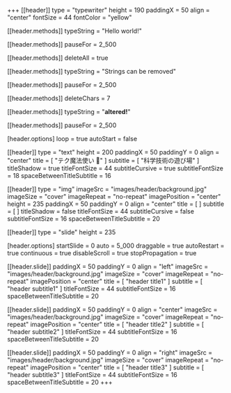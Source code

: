 +++
[[header]]
type = "typewriter"
height = 190
paddingX = 50
align = "center"
fontSize = 44
fontColor = "yellow"

[[header.methods]]
typeString = "Hello world!"

[[header.methods]]
pauseFor = 2_500

[[header.methods]]
deleteAll = true

[[header.methods]]
typeString = "Strings can be removed"

[[header.methods]]
pauseFor = 2_500

[[header.methods]]
deleteChars = 7

[[header.methods]]
typeString = "<strong>altered!</strong>"

[[header.methods]]
pauseFor = 2_500

[header.options]
loop = true
autoStart = false

[[header]]
type = "text"
height = 200
paddingX = 50
paddingY = 0
align = "center"
title = [ "テク魔法使い 🚀" ]
subtitle = [ "科学技術の遊び場" ]
titleShadow = true
titleFontSize = 44
subtitleCursive = true
subtitleFontSize = 18
spaceBetweenTitleSubtitle = 16

[[header]]
type = "img"
imageSrc = "images/header/background.jpg"
imageSize = "cover"
imageRepeat = "no-repeat"
imagePosition = "center"
height = 235
paddingX = 50
paddingY = 0
align = "center"
title = [ ]
subtitle = [ ]
titleShadow = false
titleFontSize = 44
subtitleCursive = false
subtitleFontSize = 16
spaceBetweenTitleSubtitle = 20

[[header]]
type = "slide"
height = 235

[header.options]
startSlide = 0
auto = 5_000
draggable = true
autoRestart = true
continuous = true
disableScroll = true
stopPropagation = true

[[header.slide]]
paddingX = 50
paddingY = 0
align = "left"
imageSrc = "images/header/background.jpg"
imageSize = "cover"
imageRepeat = "no-repeat"
imagePosition = "center"
title = [ "header title1" ]
subtitle = [ "header subtitle1" ]
titleFontSize = 44
subtitleFontSize = 16
spaceBetweenTitleSubtitle = 20

[[header.slide]]
paddingX = 50
paddingY = 0
align = "center"
imageSrc = "images/header/background.jpg"
imageSize = "cover"
imageRepeat = "no-repeat"
imagePosition = "center"
title = [ "header title2" ]
subtitle = [ "header subtitle2" ]
titleFontSize = 44
subtitleFontSize = 16
spaceBetweenTitleSubtitle = 20

[[header.slide]]
paddingX = 50
paddingY = 0
align = "right"
imageSrc = "images/header/background.jpg"
imageSize = "cover"
imageRepeat = "no-repeat"
imagePosition = "center"
title = [ "header title3" ]
subtitle = [ "header subtitle3" ]
titleFontSize = 44
subtitleFontSize = 16
spaceBetweenTitleSubtitle = 20
+++
